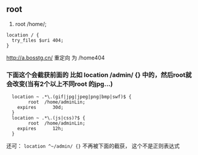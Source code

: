 ## root 
1. root /home/;  
```
location / {
  try_files $uri 404; 
} 
```
http://a.bosstg.cn/ 重定向 为 /home404

### 下面这个会截获前面的 比如 location /admin/ {} 中的，然后root就会改变(当有2个以上不同root 的jpg...)
```
  location ~ .*\.(gif|jpg|jpeg|png|bmp|swf)$ {
		root  /home/adminLin;
    expires      30d;
  }
  location ~ .*\.(js|css)?$ {
		root  /home/adminLin;
    expires      12h;
  }
```
还可： `location ^~/admin/ {}` 不再被下面的截获， 这个不是正则表达式  